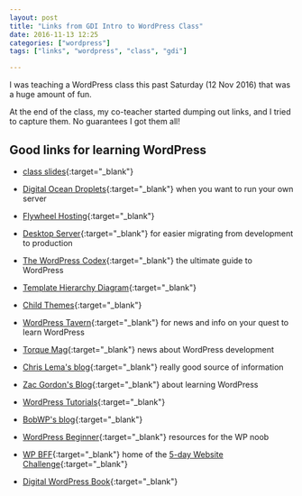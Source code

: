 ```yaml
---
layout: post
title: "Links from GDI Intro to WordPress Class"
date: 2016-11-13 12:25
categories: ["wordpress"]
tags: ["links", "wordpress", "class", "gdi"]

---
```


I was teaching a WordPress class this past Saturday (12 Nov 2016) that
was a huge amount of fun.

At the end of the class, my co-teacher started dumping out links, and
I tried to capture them. No guarantees I got them all!

## Good links for learning WordPress

* [class slides](https://docs.google.com/presentation/d/196G0XINo_NKzi39lAld5Y4FccUN_sOiV5MmhhFBcNT4/edit "class slides"){:target="_blank"}

* [Digital Ocean Droplets](https://cloud.digitalocean.com/droplets ){:target="_blank"} when you want to run your own server

* [Flywheel Hosting](https://getflywheel.com/){:target="_blank"}

* [Desktop Server](https://serverpress.com/get-desktopserver/ ){:target="_blank"} for easier migrating from development to production

* [The WordPress Codex](https://codex.wordpress.org/  "The codex"){:target="_blank"} the ultimate guide to WordPress

* [Template Hierarchy Diagram](https://developer.wordpress.org/files/2014/10/template-hierarchy.png ){:target="_blank"}

* [Child Themes](https://codex.wordpress.org/Child_Themes ){:target="_blank"}

* [WordPress Tavern](https://wptavern.com/ ){:target="_blank"} for news and info on your
  quest to learn WordPress

* [Torque Mag](http://torquemag.io/ ){:target="_blank"} news about WordPress development

* [Chris Lema's blog](http://chrislema.com/blog/ ){:target="_blank"} really good source
  of information

* [Zac Gordon's Blog](https://wp.zacgordon.com/ ){:target="_blank"} about learning WordPress

* [WordPress Tutorials](https://www.wp101.com/wordpress-tutorials/ ){:target="_blank"}

* [BobWP's blog](https://bobwp.com/ ){:target="_blank"}

* [WordPress Beginner](http://www.wpbeginner.com/ ){:target="_blank"} resources for the
  WP noob

* [WP BFF](https://www.wp-bff.com/ ){:target="_blank"} home of the [5-day Website Challenge](http://www.wordpressally.com/5daychallenge ){:target="_blank"}


* [Digital WordPress Book](https://digwp.com/book/ ){:target="_blank"}

